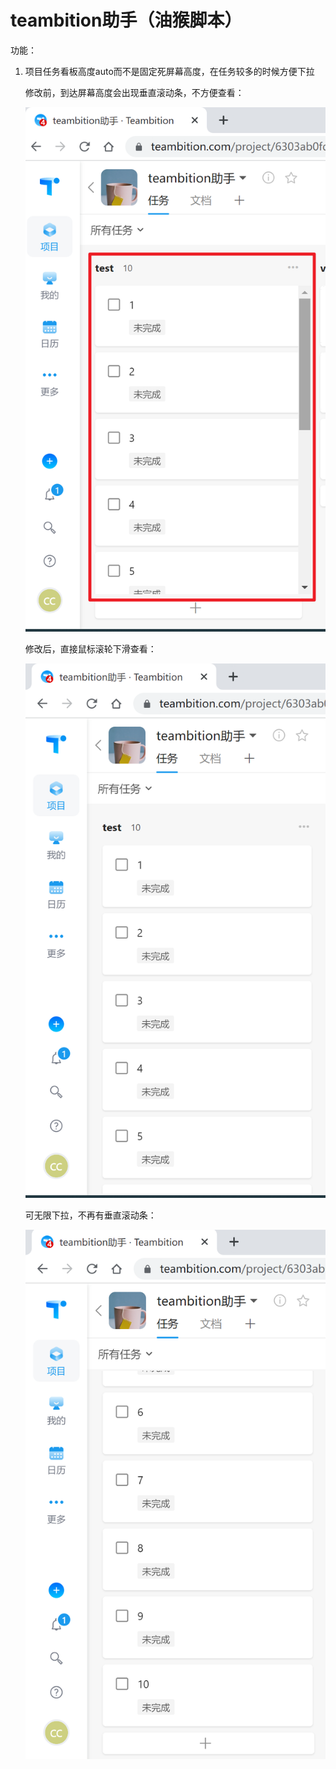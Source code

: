 # teambition助手（油猴脚本）



功能：

1. 项目任务看板高度auto而不是固定死屏幕高度，在任务较多的时候方便下拉

   修改前，到达屏幕高度会出现垂直滚动条，不方便查看：

   ![image-20220823002903474](README.assets/image-20220823002903474.png)

   修改后，直接鼠标滚轮下滑查看：

   ![image-20220823003013315](README.assets/image-20220823003013315.png)

   可无限下拉，不再有垂直滚动条：

   ![image-20220823003032788](README.assets/image-20220823003032788.png)
